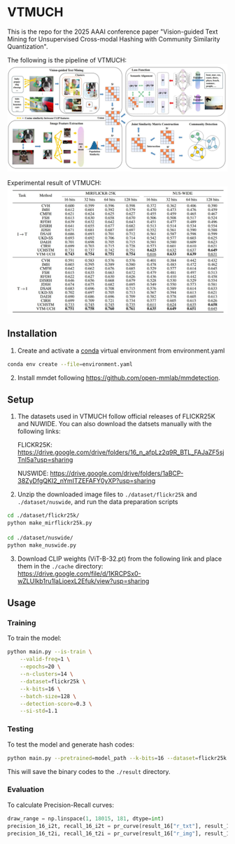 # VTMUCH

This is the repo for the 2025 AAAI conference paper "Vision-guided Text Mining for Unsupervised Cross-modal Hashing with Community Similarity Quantization". 

The following is the pipeline of VTMUCH:
![alt text](https://github.com/louisfanhz/VTMUCH/blob/main/figs/VTMUCH_framework.jpg?raw=true)

Experimental result of VTMUCH:
![alt text](https://github.com/louisfanhz/VTMUCH/blob/main/figs/VTMUCH_exp_results.jpg?raw=true)


## Installation

1. Create and activate a [conda](https://www.anaconda.com/docs/getting-started/miniconda/main) virtual environment from environment.yaml
```bash
conda env create --file=environment.yaml
```
2. Install mmdet following https://github.com/open-mmlab/mmdetection.

## Setup

1. The datasets used in VTMUCH follow official releases of FLICKR25K and NUWIDE. You can also download the datsets manually with the following links:
   
    FLICKR25K: https://drive.google.com/drive/folders/16_n_afpLz2q9R_BTL_FAJaZF5sjTnI5a?usp=sharing
   
    NUSWIDE: https://drive.google.com/drive/folders/1aBCP-38ZyDfgQKI2_nYmITZEFAFY0yXP?usp=sharing

2. Unzip the downloaded image files to `./dataset/flickr25k` and `./dataset/nuswide`, and run the data preparation scripts
```bash
cd ./dataset/flickr25k/
python make_mirflickr25k.py

cd ./dataset/nuswide/
python make_nuswide.py
```
3. Download CLIP weights (ViT-B-32.pt) from the following link and place them in the `./cache` directory:
https://drive.google.com/file/d/1KRCPSx0-wZLUIkb1ru1laLioexL2Efuk/view?usp=sharing

## Usage

### Training

To train the model:
```bash
python main.py --is-train \
    --valid-freq=1 \
    --epochs=20 \
    --n-clusters=14 \
    --dataset=flickr25k \
    --k-bits=16 \
    --batch-size=128 \
    --detection-score=0.3 \
    --si-std=1.1
```

### Testing

To test the model and generate hash codes:
```bash
python main.py --pretrained=model_path --k-bits=16 --dataset=flickr25k
```
This will save the binary codes to the `./result` directory.

### Evaluation

To calculate Precision-Recall curves:
```python
draw_range = np.linspace(1, 18015, 181, dtype=int)
precision_16_i2t, recall_16_i2t = pr_curve(result_16["r_txt"], result_16["q_img"], result_16["r_l"], result_16["q_l"], draw_range)
precision_16_t2i, recall_16_t2i = pr_curve(result_16["r_img"], result_16["q_txt"], result_16["r_l"], result_16["q_l"], draw_range)
```
